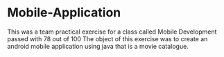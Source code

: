 # Mobile-Application
This was a team practical exercise for a class called Mobile Development passed with 78 out of 100
The object of this exercise was to create an android mobile application using java that is a movie catalogue.
